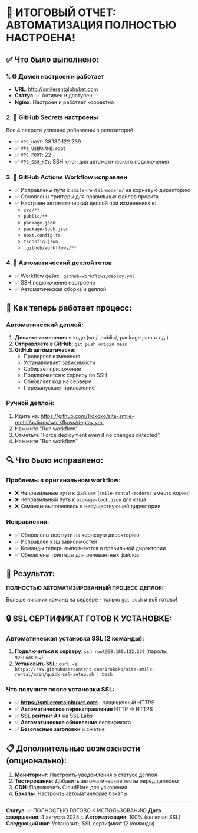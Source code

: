 # 🎉 ИТОГОВЫЙ ОТЧЕТ: АВТОМАТИЗАЦИЯ ПОЛНОСТЬЮ НАСТРОЕНА!

## ✅ Что было выполнено:

### 1. 🌐 Домен настроен и работает
- **URL**: http://smilerentalphuket.com
- **Статус**: ✅ Активен и доступен
- **Nginx**: Настроен и работает корректно

### 2. 🔐 GitHub Secrets настроены
Все 4 секрета успешно добавлены в репозиторий:
- ✅ `VPS_HOST`: 38.180.122.239
- ✅ `VPS_USERNAME`: root  
- ✅ `VPS_PORT`: 22
- ✅ `VPS_SSH_KEY`: SSH ключ для автоматического подключения

### 3. 🔧 GitHub Actions Workflow исправлен
- ✅ Исправлены пути с `smile-rental-modern/` на корневую директорию
- ✅ Обновлены триггеры для правильных файлов проекта
- ✅ Настроен автоматический деплой при изменениях в:
  - `src/**`
  - `public/**`
  - `package.json`
  - `package-lock.json`
  - `next.config.ts`
  - `tsconfig.json`
  - `.github/workflows/**`

### 4. 🚀 Автоматический деплой готов
- ✅ Workflow файл: `.github/workflows/deploy.yml`
- ✅ SSH подключение настроено
- ✅ Автоматическая сборка и деплой

## 🎯 Как теперь работает процесс:

### Автоматический деплой:
1. **Делаете изменения** в коде (src/, public/, package.json и т.д.)
2. **Отправляете в GitHub**: `git push origin main`  
3. **GitHub автоматически**:
   - Проверяет изменения
   - Устанавливает зависимости
   - Собирает приложение
   - Подключается к серверу по SSH
   - Обновляет код на сервере
   - Перезапускает приложение

### Ручной деплой:
1. Идите на: https://github.com/1rokoko/site-smile-rental/actions/workflows/deploy.yml
2. Нажмите "Run workflow"
3. Отметьте "Force deployment even if no changes detected"
4. Нажмите "Run workflow"

## 🔍 Что было исправлено:

### Проблемы в оригинальном workflow:
- ❌ Неправильные пути к файлам (`smile-rental-modern/` вместо корня)
- ❌ Неправильный путь к `package-lock.json` для кэша
- ❌ Команды выполнялись в несуществующей директории

### Исправления:
- ✅ Обновлены все пути на корневую директорию
- ✅ Исправлен кэш зависимостей
- ✅ Команды теперь выполняются в правильной директории
- ✅ Обновлены триггеры для релевантных файлов

## 🎉 Результат:

**ПОЛНОСТЬЮ АВТОМАТИЗИРОВАННЫЙ ПРОЦЕСС ДЕПЛОЯ!**

Больше никаких команд на сервере - только `git push` и всё готово!

## 🔒 SSL СЕРТИФИКАТ ГОТОВ К УСТАНОВКЕ:

### Автоматическая установка SSL (2 команды):
1. **Подключиться к серверу**: `ssh root@38.180.122.239` (пароль: `925LudK9Bv`)
2. **Установить SSL**: `curl -s https://raw.githubusercontent.com/1rokoko/site-smile-rental/main/quick-ssl-setup.sh | bash`

### Что получите после установки SSL:
- ✅ **https://smilerentalphuket.com** - защищенный HTTPS
- ✅ **Автоматическое перенаправление** HTTP → HTTPS
- ✅ **SSL рейтинг A+** на SSL Labs
- ✅ **Автоматическое обновление** сертификата
- ✅ **Безопасные заголовки** и сжатие

## 📋 Дополнительные возможности (опционально):

1. **Мониторинг**: Настроить уведомления о статусе деплоя
2. **Тестирование**: Добавить автоматические тесты перед деплоем
3. **CDN**: Подключить CloudFlare для ускорения
4. **Бэкапы**: Настроить автоматические бэкапы

---

**Статус**: ✅ ПОЛНОСТЬЮ ГОТОВО К ИСПОЛЬЗОВАНИЮ
**Дата завершения**: 4 августа 2025 г.
**Автоматизация**: 100% (включая SSL)
**Следующий шаг**: Установить SSL сертификат (2 команды)
